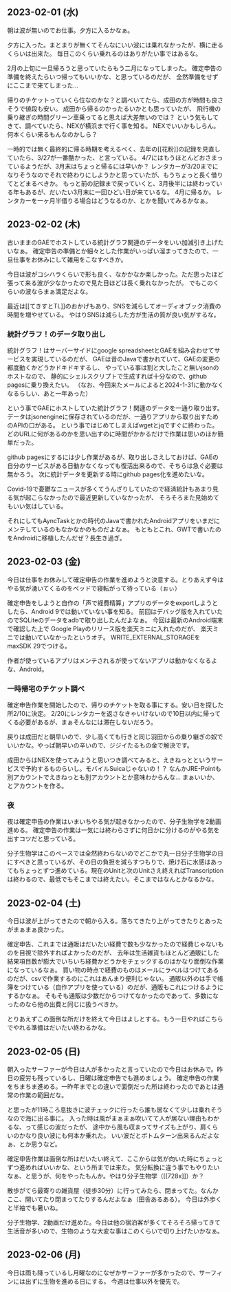 ## 2023-02-01 (水)

朝は波が無いのでお仕事。夕方に入るかなぁ。

夕方に入った。まとまりが無くてそんなにいい波には乗れなかったが、横に走るくらいは出来た。
毎日このくらい乗れるのはありがたい事ではあるな。

2月の上旬に一旦帰ろうと思っていたらもう二月になってしまった。
確定申告の準備を終えたらいつ帰ってもいいかな、と思っているのだが、
全然準備をせずにここまで来てしまった…

帰りのチケットっていくら位なのかな？と調べいてたら、成田の方が時間も良さそうで値段も安い。
成田から帰るのかったるいかとも思っていたが、
飛行機の乗り継ぎの時間グリーン車乗ってると思えば大差無いのでは？
という気もしてきて、調べていたら、NEXが横浜まで行く事を知る。
NEXでいいかもしらん。
何本くらい来るもんなのかしら？

一時的では無く最終的に帰る時期を考えるべく、去年の[[花粉]]の記録を見直していたら、3/27が一番酷かった、と言っている。
4/7にはもうほとんどおさまっているようだが、3月末はちょっと帰るには早いか？
レンタカーが3/20までになりそうなのでそれで終わりにしようかと思っていたが、もうちょっと長く借りてとどまるべきか。
もっと前の記録まで戻っていくと、3月後半には終わっている年もあるが、だいたい3月末に一回ひどい日が来ているな。
4月に帰るか。
レンタカーを一ヶ月半借りる場合はどうなるのか、とかを聞いてみるかなぁ。

## 2023-02-02 (木)

古いままのGAEでホストしている統計グラフ関連のデータをいい加減引き上げたいなぁ。
確定申告の準備とか細々とした作業がいっぱい溜まってきたので、一旦仕事をお休みにして雑用をこなすべきか。

今日は波がコシハラくらいで形も良く、なかかなか楽しかった。ただ思ったほど張って来る波が少なかったので見た目ほどは長く乗れなかったが。
でもこのくらいの波ならまぁ満足だよな。

最近は[[てきすとTL]]のおかげもあり、SNSを減らしてオーディオブック消費の時間を増やせている。
やはりSNSは減らした方が生活の質が良い気がするな。

### 統計グラフ！のデータ取り出し

統計グラフ！はサーバーサイドにgoogle spreadsheetとGAEを組み合わせてサービスを実現しているのだが、
GAEは昔のJavaで書かれていて、GAEの変更の都度動くかどうかドキドキするし、
やっている事は割と大したこと無いjsonのホストなので、
静的にシェルスクリプトで生成すれば十分なので、github pagesに乗り換えたい。
（なお、今回来たメールによると2024-1-31に動かなくなるらしい、あと一年あった）

という事でGAEにホストしていた統計グラフ！関連のデータを一通り取り出す。
データはjsonengineに保存されているのだが、一通りアプリから取り出すためのAPIの口がある。
という事ではじめてしまえばwgetとjqですぐに終わった。どのURLに何があるのかを思い出すのに時間がかかるだけで作業は思いのほか簡単だった。

github pagesにするには少し作業があるが、取り出しさえしておけば、GAEの自分のサービスがある日動かなくなっても復活出来るので、そちらは急ぐ必要は無かろう。
次に統計データを更新する時にgithub pages化を進めたいな。

Covid-19で憂鬱なニュースが多くてうんざりしていたので経済統計もあまり見る気が起こらなかったので最近更新していなかったが、
そろそろまた見始めてもいい気はしている。

それにしてもAyncTaskとかの時代のJavaで書かれたAndroidアプリをいまだにメンテしているのもなかなかのものだよなぁ。
もともとこれ、GWTで書いたのをAndroidに移植したんだぜ？長生き過ぎ。

## 2023-02-03 (金)

今日は仕事をお休みして確定申告の作業を進めようと決意する。とりあえず今はやる気が湧いてくるのをベッドで寝転がって待っている（ぉぃ）

確定申告をしようと自作の「声で経費精算」アプリのデータをexportしようとしたら、Android 9では動いていない事を知る。
前回はデバッグ版を入れていたのでSQLiteのデータをadbで取り出したんだよなぁ。
今回は最新のAndroid端末で確認した上で Google Playのリリース版を楽天ミニに入れたのだが、
楽天ミニでは動いていなかったというオチ。
WRITE_EXTERNAL_STORAGEをmaxSDK 29でつける。

作者が使っているアプリはメンテされるが使ってないアプリは動かなくなるよな、Android。

### 一時帰宅のチケット調べ

確定申告作業を開始したので、帰りのチケットを取る事にする。安い日を探した所2/10に決定。
2/20にレンタカーを返さなきゃいけないので10日以内に帰ってくる必要があるが、まぁそんなには滞在しないだろう。

戻りは成田だと朝早いので、少し高くても行きと同じ羽田からの乗り継ぎの奴でいいかな。やっぱ朝早いの辛いので、ジジイたるもの金で解決です。

成田からはNEXを使ってみようと思いつき調べてみると、えきねっとというサービスで予約するものらいし。モバイルSuicaじゃないの！？
なんかJRE-Pointも別アカウントでえきねっとも別アカウントとか意味わからんな…
まぁいいか、とアカウントを作る。

### 夜

夜は確定申告の作業はいまいちやる気が起きなかったので、分子生物学を2動画進める。
確定申告の作業は一気には終わらさずに何日かに分けるのがやる気を出すコツだと思っている。

分子生物学はこのペースでは全然終わらないのでどこかで丸一日分子生物学の日にすべきと思っているが、その日の負担を減らすつもりで、焼け石に水感はあってもちょっとずつ進めている。現在のUnitと次のUnitさえ終えればTranscriptionは終わるので、最低でもそこまでは終えたい。そこまではなんとかなるかな。

## 2023-02-04 (土)

今日は波が上がってきたので朝から入る。落ちてきたり上がってきたりとあったがまぁまぁ良かった。

確定申告、これまでは通販はだいたい経費で数も少なかったので経費じゃないものを目視で除外すればよかったのだが、
去年は生活雑貨もほとんど通販にした結果項目数が膨大でいちいち経費かどうかをチェックするのはかなり面倒な作業になっているなぁ。
買い物の時点で経費のものはメールにラベルはつけてあるのだが、csvで作業するのにこれはあんまり便利じゃない。
通販以外のは手で帳簿をつけている（自作アプリを使っている）のだが、通販もこれにつけるようにするかなぁ。
そもそも通販は少数だからつけてなかったのであって、多数になったのなら他の出費と同じに扱うべきか。

とりあえずこの面倒な所だけを終えて今日はよしとする。もう一日やればこちらでやれる準備はだいたい終わるかな。

## 2023-02-05 (日)

朝入ったサーファーが今日は人が多かったと言っていたので今日はお休みで。昨日の疲労も残っているし、日曜は確定申告でも進めましょう。
確定申告の作業をちまちま進める。一昨年までとの違いで面倒だった所は終わったのであとは通常の作業の範囲だな。

と思ったが11時ころ息抜きに波チェックに行ったら誰も居なくて少しは乗れそうなので海に出る事に。
入った時は風がまぁまぁ吹いてて人が居ない理由もわかるな、って感じの波だったが、
途中から風も収まってサイズも上がり、肩くらいのかなり良い波にも何本か乗れた。
いい波だとボトムターン出来るんだよなぁ、とか思うなど。

確定申告作業は面倒な所はだいたい終えて、ここからは気が向いた時にちょっとずつ進めればいいかな、という所までは来た。
気分転換に違う事でもやりたいなぁ、と思うが、何をやったもんか。やはり分子生物学（[[728x]]）か？

散歩がてら最寄りの雑貨屋（徒歩30分）に行ってみたら、閉まってた。なんかここ、開いてたり閉まってたりするんだよなぁ（田舎あるある）。
今日は外歩くと半袖でも暑いね。

分子生物学、2動画だけ進めた。今日は他の宿泊客が多くてそろそろ帰ってきて生活音が多いので、生物のような大変な事はこのくらいで切り上げたいかなぁ。

## 2023-02-06 (月)

今日は雨も降っているし月曜なのになぜかサーファーが多かったので、サーフィンには出ずに生物を進める日にする。
今週は仕事以外を優先で。